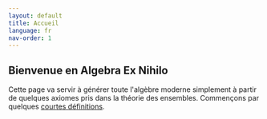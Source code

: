 ```yaml
---
layout: default
title: Accueil
language: fr
nav-order: 1
---
```


## Bienvenue en Algebra Ex Nihilo

Cette page va servir à générer toute l'algèbre moderne simplement à partir de quelques axiomes pris dans la théorie des ensembles. Commençons par quelques [courtes définitions](basic_def.md).

